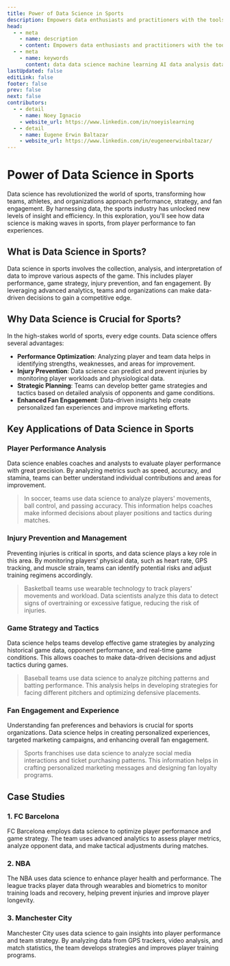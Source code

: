 ```yaml
---
title: Power of Data Science in Sports
description: Empowers data enthusiasts and practitioners with the tools and knowledge to unlock the potential of data.
head:
  - - meta
    - name: description
    - content: Empowers data enthusiasts and practitioners with the tools and knowledge to unlock the potential of data.
  - - meta
    - name: keywords
      content: data data science machine learning AI data analysis data-driven data enthusiasts data practitioners
lastUpdated: false
editLink: false
footer: false
prev: false
next: false
contributors:
  - - detail
    - name: Noey Ignacio
    - website_url: https://www.linkedin.com/in/noeyislearning
  - - detail
    - name: Eugene Erwin Baltazar
    - website_url: https://www.linkedin.com/in/eugeneerwinbaltazar/
---
```


# Power of Data Science in Sports

Data science has revolutionized the world of sports, transforming how teams, athletes, and organizations approach performance, strategy, and fan engagement. By harnessing data, the sports industry has unlocked new levels of insight and efficiency. In this exploration, you'll see how data science is making waves in sports, from player performance to fan experiences.

## What is Data Science in Sports?

Data science in sports involves the collection, analysis, and interpretation of data to improve various aspects of the game. This includes player performance, game strategy, injury prevention, and fan engagement. By leveraging advanced analytics, teams and organizations can make data-driven decisions to gain a competitive edge.

## Why Data Science is Crucial for Sports?

In the high-stakes world of sports, every edge counts. Data science offers several advantages:

- **Performance Optimization**: Analyzing player and team data helps in identifying strengths, weaknesses, and areas for improvement.
- **Injury Prevention**: Data science can predict and prevent injuries by monitoring player workloads and physiological data.
- **Strategic Planning**: Teams can develop better game strategies and tactics based on detailed analysis of opponents and game conditions.
- **Enhanced Fan Engagement**: Data-driven insights help create personalized fan experiences and improve marketing efforts.

## Key Applications of Data Science in Sports

### Player Performance Analysis

Data science enables coaches and analysts to evaluate player performance with great precision. By analyzing metrics such as speed, accuracy, and stamina, teams can better understand individual contributions and areas for improvement.

> In soccer, teams use data science to analyze players' movements, ball control, and passing accuracy. This information helps coaches make informed decisions about player positions and tactics during matches.

### Injury Prevention and Management

Preventing injuries is critical in sports, and data science plays a key role in this area. By monitoring players' physical data, such as heart rate, GPS tracking, and muscle strain, teams can identify potential risks and adjust training regimens accordingly.

> Basketball teams use wearable technology to track players' movements and workload. Data scientists analyze this data to detect signs of overtraining or excessive fatigue, reducing the risk of injuries.

### Game Strategy and Tactics

Data science helps teams develop effective game strategies by analyzing historical game data, opponent performance, and real-time game conditions. This allows coaches to make data-driven decisions and adjust tactics during games.

> Baseball teams use data science to analyze pitching patterns and batting performance. This analysis helps in developing strategies for facing different pitchers and optimizing defensive placements.

### Fan Engagement and Experience

Understanding fan preferences and behaviors is crucial for sports organizations. Data science helps in creating personalized experiences, targeted marketing campaigns, and enhancing overall fan engagement.

> Sports franchises use data science to analyze social media interactions and ticket purchasing patterns. This information helps in crafting personalized marketing messages and designing fan loyalty programs.

## Case Studies

### 1. FC Barcelona

FC Barcelona employs data science to optimize player performance and game strategy. The team uses advanced analytics to assess player metrics, analyze opponent data, and make tactical adjustments during matches.

### 2. NBA

The NBA uses data science to enhance player health and performance. The league tracks player data through wearables and biometrics to monitor training loads and recovery, helping prevent injuries and improve player longevity.

### 3. Manchester City

Manchester City uses data science to gain insights into player performance and team strategy. By analyzing data from GPS trackers, video analysis, and match statistics, the team develops strategies and improves player training programs.
